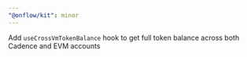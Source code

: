 ```yaml
---
"@onflow/kit": minor
---
```


Add `useCrossVmTokenBalance` hook to get full token balance across both Cadence and EVM accounts